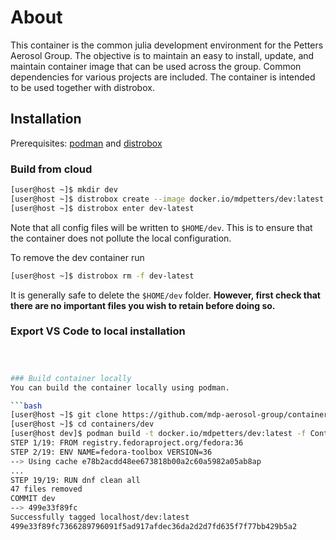 # About

This container is the common julia development environment for the Petters Aerosol Group. 
The objective is to maintain an easy to install, update, and maintain container image
that can be used across the group. Common dependencies for various projects are included.
The container is intended to be used together with distrobox.


## Installation

Prerequisites: [podman](https://podman.io/) and [distrobox](https://github.com/89luca89/distrobox)

### Build from cloud

```bash
[user@host ~]$ mkdir dev
[user@host ~]$ distrobox create --image docker.io/mdpetters/dev:latest --home $HOME/dev
[user@host ~]$ distrobox enter dev-latest
```

Note that all config files will be written to ```$HOME/dev```. This is to ensure that the container 
does not pollute the local configuration. 

To remove the dev container run


```bash
[user@host ~]$ distrobox rm -f dev-latest
```

It is generally safe to delete the ```$HOME/dev``` folder. **However, first check that there are no important 
files you wish to retain before doing so.**

### Export VS Code to local installation

```bash



### Build container locally
You can build the container locally using podman. 

```bash
[user@host ~]$ git clone https://github.com/mdp-aerosol-group/containers.git 
[user@host ~]$ cd containers/dev
[user@host dev]$ podman build -t docker.io/mdpetters/dev:latest -f Containerfile
STEP 1/19: FROM registry.fedoraproject.org/fedora:36
STEP 2/19: ENV NAME=fedora-toolbox VERSION=36
--> Using cache e78b2acdd48ee673818b00a2c60a5982a05ab8ap
...
STEP 19/19: RUN dnf clean all
47 files removed
COMMIT dev
--> 499e33f89fc
Successfully tagged localhost/dev:latest
499e33f89fc7366289796091f5ad917afdec36da2d2d7fd635f7f77bb429b5a2
```

